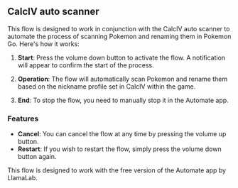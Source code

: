 ## CalcIV auto scanner

This flow is designed to work in conjunction with the CalcIV auto scanner to automate the process of scanning Pokemon and renaming them in Pokemon Go. Here's how it works:

1. **Start**: Press the volume down button to activate the flow. A notification will appear to confirm the start of the process.

2. **Operation**: The flow will automatically scan Pokemon and rename them based on the nickname profile set in CalcIV within the game.

3. **End**: To stop the flow, you need to manually stop it in the Automate app.

### Features

- **Cancel**: You can cancel the flow at any time by pressing the volume up button.
- **Restart**: If you wish to restart the flow, simply press the volume down button again.

This flow is designed to work with the free version of the Automate app by LlamaLab.
